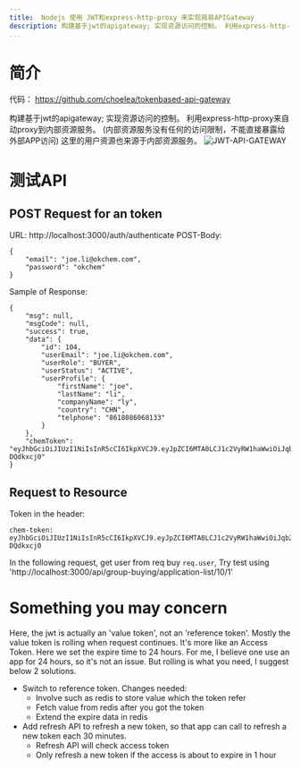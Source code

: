 ```yaml
---
title:  Nodejs 使用 JWT和express-http-proxy 来实现简易APIGateway
description: 构建基于jwt的apigateway; 实现资源访问的控制。 利用express-http-proxy来自动proxy到内部资源服务。 (内部资源服务没有任何的访问限制，不能直接暴露给外部APP访问) 这里的用户资源也来源于内部资源服务。
...
```

# 简介
代码：  https://github.com/choelea/tokenbased-api-gateway

构建基于jwt的apigateway; 实现资源访问的控制。 利用express-http-proxy来自动proxy到内部资源服务。 (内部资源服务没有任何的访问限制，不能直接暴露给外部APP访问)
这里的用户资源也来源于内部资源服务。
![JWT-API-GATEWAY](http://tech.jiu-shu.com/Micro-Services/JWT-API-GATEWAY.jpg)
# 测试API
## POST Request for an token
URL: http://localhost:3000/auth/authenticate
POST-Body:
```
{
    "email": "joe.li@okchem.com",
    "password": "okchem"
}
```
Sample of Response:
```
{
    "msg": null,
    "msgCode": null,
    "success": true,
    "data": {
        "id": 104,
        "userEmail": "joe.li@okchem.com",
        "userRole": "BUYER",
        "userStatus": "ACTIVE",
        "userProfile": {
            "firstName": "joe",
            "lastName": "li",
            "companyName": "ly",
            "country": "CHN",
            "telphone": "8618086068133"
        }
    },
    "chemToken": "eyJhbGciOiJIUzI1NiIsInR5cCI6IkpXVCJ9.eyJpZCI6MTA0LCJ1c2VyRW1haWwiOiJqb2UubGlAb2tjaGVtLmNvbSIsInVzZXJSb2xlIjoiQlVZRVIiLCJ1c2VyU3RhdHVzIjoiQUNUSVZFIiwidXNlclByb2ZpbGUiOnsiZmlyc3ROYW1lIjoiam9lIiwibGFzdE5hbWUiOiJsaSIsImNvbXBhbnlOYW1lIjoibHkiLCJjb3VudHJ5IjoiQ0hOIiwidGVscGhvbmUiOiI4NjE4MDg2MDY4MTMzIn0sImlhdCI6MTUyNTg0NjA2NCwiZXhwIjoxNTI1OTMyNDY0fQ.hIQFv71SHMX2Vd5RPD8ir08LIVeaveZEoN-DQdkxcj0"
}
```

## Request to Resource
Token in the header:
```
chem-token:  eyJhbGciOiJIUzI1NiIsInR5cCI6IkpXVCJ9.eyJpZCI6MTA0LCJ1c2VyRW1haWwiOiJqb2UubGlAb2tjaGVtLmNvbSIsInVzZXJSb2xlIjoiQlVZRVIiLCJ1c2VyU3RhdHVzIjoiQUNUSVZFIiwidXNlclByb2ZpbGUiOnsiZmlyc3ROYW1lIjoiam9lIiwibGFzdE5hbWUiOiJsaSIsImNvbXBhbnlOYW1lIjoibHkiLCJjb3VudHJ5IjoiQ0hOIiwidGVscGhvbmUiOiI4NjE4MDg2MDY4MTMzIn0sImlhdCI6MTUyNTg0NjA2NCwiZXhwIjoxNTI1OTMyNDY0fQ.hIQFv71SHMX2Vd5RPD8ir08LIVeaveZEoN-DQdkxcj0
```
In the following request, get user from req buy `req.user`, Try test using 'http://localhost:3000/api/group-buying/application-list/10/1'

# Something you may concern
Here, the jwt is actually an 'value token', not an 'reference token'. Mostly the value token is rolling when request continues. It's more like an 
Access Token. Here we set the expire time to 24 hours. For me, I believe one use an app for 24 hours, so it's not an issue. But rolling is what you need, I suggest below 2 solutions.
 -  Switch to reference token. Changes needed:
    -  Involve such as redis to store value which the token refer
    -  Fetch value from redis after you got the token 
    -  Extend the expire data in redis
 -  Add refresh API to refresh a new token, so that app can call to refresh a new token each 30 minutes.
    -  Refresh API will check access token
    -  Only refresh a new token if the access is about to expire in 1 hour